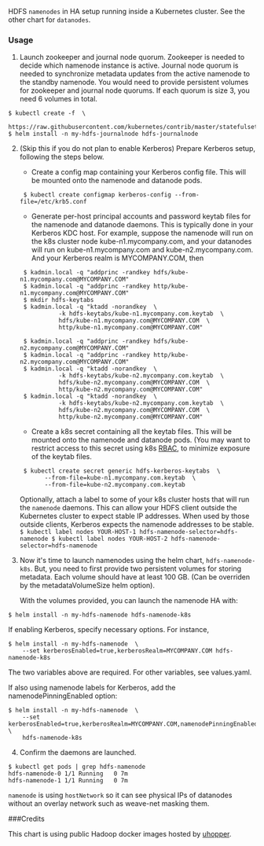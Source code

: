 HDFS `namenodes` in HA setup running inside a Kubernetes cluster.
See the other chart for `datanodes`.

### Usage

  1. Launch zookeeper and journal node quorum. Zookeeper is needed to decide
     which namenode instance is active. Journal node quorum is needed to
     synchronize metadata updates from the active namenode to the standby
     namenode. You would need to provide persistent volumes for zookeeper and
     journal node quorums. If each quorum is size 3, you need 6 volumes in
     total.

  ```
  $ kubectl create -f  \
      https://raw.githubusercontent.com/kubernetes/contrib/master/statefulsets/zookeeper/zookeeper.yaml
  $ helm install -n my-hdfs-journalnode hdfs-journalnode
  ```

  2. (Skip this if you do not plan to enable Kerberos)
     Prepare Kerberos setup, following the steps below.

     - Create a config map containing your Kerberos config file. This will be
       mounted onto the namenode and datanode pods.

     ```
      $ kubectl create configmap kerberos-config --from-file=/etc/krb5.conf
     ```

     - Generate per-host principal accounts and password keytab files for the namenode
       and datanode daemons. This is typically done in your Kerberos KDC host. For example,
       suppose the namenode will run on the k8s cluster node kube-n1.mycompany.com,
       and your datanodes will run on kube-n1.mycompany.com and kube-n2.mycompany.com.
       And your Kerberos realm is MYCOMPANY.COM, then

     ```
      $ kadmin.local -q "addprinc -randkey hdfs/kube-n1.mycompany.com@MYCOMPANY.COM"
      $ kadmin.local -q "addprinc -randkey http/kube-n1.mycompany.com@MYCOMPANY.COM"
      $ mkdir hdfs-keytabs
      $ kadmin.local -q "ktadd -norandkey  \
                -k hdfs-keytabs/kube-n1.mycompany.com.keytab  \
                hdfs/kube-n1.mycompany.com@MYCOMPANY.COM  \
                http/kube-n1.mycompany.com@MYCOMPANY.COM"

      $ kadmin.local -q "addprinc -randkey hdfs/kube-n2.mycompany.com@MYCOMPANY.COM"
      $ kadmin.local -q "addprinc -randkey http/kube-n2.mycompany.com@MYCOMPANY.COM"
      $ kadmin.local -q "ktadd -norandkey  \
                -k hdfs-keytabs/kube-n2.mycompany.com.keytab  \
                hdfs/kube-n2.mycompany.com@MYCOMPANY.COM  \
                http/kube-n2.mycompany.com@MYCOMPANY.COM"
      $ kadmin.local -q "ktadd -norandkey  \
                -k hdfs-keytabs/kube-n2.mycompany.com.keytab  \
                hdfs/kube-n2.mycompany.com@MYCOMPANY.COM  \
                http/kube-n2.mycompany.com@MYCOMPANY.COM"
     ```

     - Create a k8s secret containing all the keytab files. This will be mounted
       onto the namenode and datanode pods. (You may want to restrict access to
       this secret using k8s
       [RBAC](https://kubernetes.io/docs/admin/authorization/rbac/),
       to minimize exposure of the keytab files.
     ```
      $ kubectl create secret generic hdfs-kerberos-keytabs  \
            --from-file=kube-n1.mycompany.com.keytab  \
            --from-file=kube-n2.mycompany.com.keytab
     ```

     Optionally, attach a label to some of your k8s cluster hosts that will
     run the `namenode` daemons. This can allow your HDFS client outside
     the Kubernetes cluster to expect stable IP addresses. When used by
     those outside clients, Kerberos expects the namenode addresses to be
     stable.
    ```
    $ kubectl label nodes YOUR-HOST-1 hdfs-namenode-selector=hdfs-namenode
    $ kubectl label nodes YOUR-HOST-2 hdfs-namenode-selector=hdfs-namenode
    ```

  3. Now it's time to launch namenodes using the helm chart, `hdfs-namenode-k8s`.
     But, you need to first provide two persistent volumes for storing
     metadata. Each volume should have at least 100 GB. (Can be overriden by
     the metadataVolumeSize helm option).

     With the volumes provided, you can launch the namenode HA with:

  ```
  $ helm install -n my-hdfs-namenode hdfs-namenode-k8s
  ```

  If enabling Kerberos, specify necessary options. For instance,
  ```
  $ helm install -n my-hdfs-namenode  \
      --set kerberosEnabled=true,kerberosRealm=MYCOMPANY.COM hdfs-namenode-k8s
  ```
  The two variables above are required. For other variables, see values.yaml.

  If also using namenode labels for Kerberos, add
  the namenodePinningEnabled option:
  ```
  $ helm install -n my-hdfs-namenode  \
      --set kerberosEnabled=true,kerberosRealm=MYCOMPANY.COM,namenodePinningEnabled=true \
      hdfs-namenode-k8s
  ```

  4. Confirm the daemons are launched.

  ```
  $ kubectl get pods | grep hdfs-namenode
  hdfs-namenode-0 1/1 Running   0 7m
  hdfs-namenode-1 1/1 Running   0 7m
  ```

`namenode` is using `hostNetwork` so it can see physical IPs of datanodes
without an overlay network such as weave-net masking them.

###Credits

This chart is using public Hadoop docker images hosted by
  [uhopper](https://hub.docker.com/u/uhopper/).
